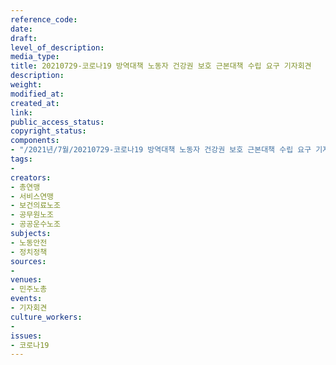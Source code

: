 ```yaml
---
reference_code: 
date: 
draft: 
level_of_description: 
media_type: 
title: 20210729-코로나19 방역대책 노동자 건강권 보호 근본대책 수립 요구 기자회견
description: 
weight: 
modified_at: 
created_at: 
link: 
public_access_status: 
copyright_status: 
components:
- "/2021년/7월/20210729-코로나19 방역대책 노동자 건강권 보호 근본대책 수립 요구 기자회견/_1D20173.jpg"
tags:
- 
creators:
- 총연맹
- 서비스연맹
- 보건의료노조
- 공무원노조
- 공공운수노조
subjects:
- 노동안전
- 정치정책
sources:
- 
venues:
- 민주노총
events:
- 기자회견
culture_workers:
- 
issues:
- 코로나19
---
```


